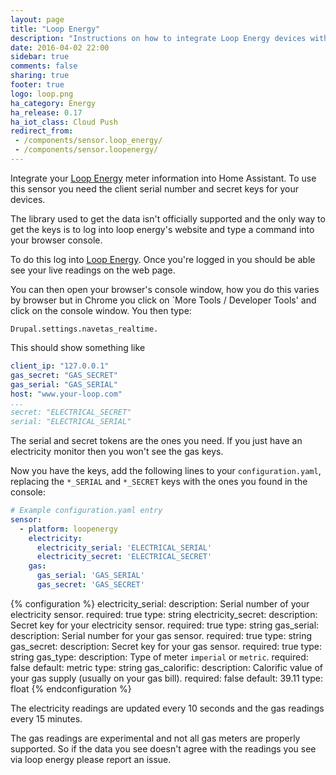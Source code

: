 ```yaml
---
layout: page
title: "Loop Energy"
description: "Instructions on how to integrate Loop Energy devices within Home Assistant."
date: 2016-04-02 22:00
sidebar: true
comments: false
sharing: true
footer: true
logo: loop.png
ha_category: Energy
ha_release: 0.17
ha_iot_class: Cloud Push
redirect_from:
 - /components/sensor.loop_energy/
 - /components/sensor.loopenergy/
---
```


Integrate your [Loop Energy](https://www.your-loop.com/) meter information into Home Assistant. To use this sensor you need the client serial number and secret keys for your devices.

The library used to get the data isn't officially supported and the only way to get the keys is to log into loop energy's website and type a command into your browser console.

To do this log into [Loop Energy](https://www.your-loop.com/). Once you're logged in you should be able see your live readings on the web page.

You can then open your browser's console window, how you do this varies by browser but in Chrome you click on `More Tools / Developer Tools' and click on the console window. You then type:

`Drupal.settings.navetas_realtime.`

This should show something like

```yaml
client_ip: "127.0.0.1"
gas_secret: "GAS_SECRET"
gas_serial: "GAS_SERIAL"
host: "www.your-loop.com"
...
secret: "ELECTRICAL_SECRET"
serial: "ELECTRICAL_SERIAL"
```

The serial and secret tokens are the ones you need. If you just have an electricity monitor then you won't see the gas keys.

Now you have the keys, add the following lines to your `configuration.yaml`, replacing the `*_SERIAL` and `*_SECRET` keys with the ones you found in the console:

```yaml
# Example configuration.yaml entry
sensor:
  - platform: loopenergy
    electricity:
      electricity_serial: 'ELECTRICAL_SERIAL'
      electricity_secret: 'ELECTRICAL_SECRET'
    gas:
      gas_serial: 'GAS_SERIAL'
      gas_secret: 'GAS_SECRET'
```

{% configuration %}
electricity_serial:
  description: Serial number of your electricity sensor.
  required: true
  type: string
electricity_secret:
  description: Secret key for your electricity sensor.
  required: true
  type: string
gas_serial:
  description: Serial number for your gas sensor.
  required: true
  type: string
gas_secret:
  description: Secret key for your gas sensor.
  required: true
  type: string
gas_type:
  description: Type of meter `imperial` or `metric`.
  required: false
  default: metric
  type: string
gas_calorific:
  description: Calorific value of your gas supply (usually on your gas bill).
  required: false
  default: 39.11
  type: float
{% endconfiguration %}

The electricity readings are updated every 10 seconds and the gas readings every 15 minutes.

The gas readings are experimental and not all gas meters are properly supported. So if the data you see doesn't agree with the readings you see via loop energy please report an issue.
